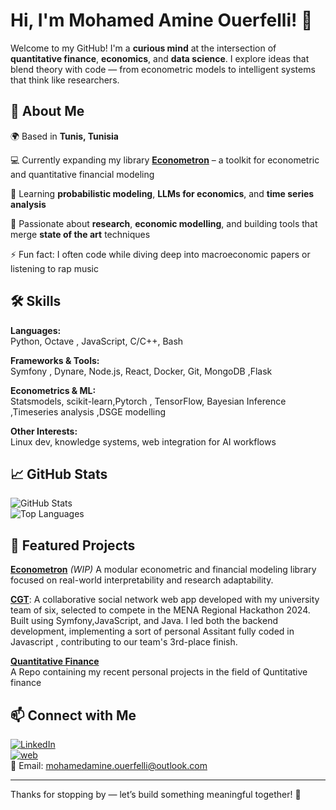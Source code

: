 # Hi, I'm Mohamed Amine Ouerfelli! 👋

Welcome to my GitHub! I'm a **curious mind** at the intersection of **quantitative finance**, **economics**, and **data science**. I explore ideas that blend theory with code — from econometric models to intelligent systems that think like researchers.

## 🚀 About Me

🌍 Based in **Tunis, Tunisia**  

💻 Currently expanding my library **[Econometron](https://github.com/AmineOuerfellii/econometron)** – a toolkit for econometric and quantitative financial modeling  

🌱 Learning **probabilistic modeling**, **LLMs for economics**, and **time series analysis**  

🧠 Passionate about **research**, **economic modelling**, and building tools that merge **state of the art** techniques

⚡ Fun fact: I often code while diving deep into macroeconomic papers or listening to rap music

## 🛠️ Skills

**Languages:**  
Python, Octave , JavaScript, C/C++, Bash

**Frameworks & Tools:**  
Symfony , Dynare, Node.js, React, Docker, Git, MongoDB ,Flask

**Econometrics & ML:**  
Statsmodels, scikit-learn,Pytorch , TensorFlow, Bayesian Inference ,Timeseries analysis ,DSGE modelling

**Other Interests:**  
Linux dev, knowledge systems, web integration for AI workflows

## 📈 GitHub Stats

![GitHub Stats](https://github-readme-stats.vercel.app/api?username=Amineouerfellii&show_icons=true&theme=radical)  
![Top Languages](https://github-readme-stats.vercel.app/api/top-langs/?username=Amineouerfellii&layout=compact&theme=radical)

## 🌟 Featured Projects

**[Econometron](https://github.com/Amineouerfelii/econometron)**  *(WIP)*
A modular econometric and financial modeling library focused on real-world interpretability and research adaptability.

**[CGT](https://github.com/AmineOuerfellii/CGT)**: A collaborative social network web app developed with my university team of six, selected to compete in the MENA Regional Hackathon 2024. Built using Symfony,JavaScript, and Java. I led both the backend development, implementing a sort of personal Assitant fully coded in Javascript , contributing to our team's 3rd-place finish.

**[Quantitative Finance](https://github.com/AmineOuerfellii/quantitative_finance)**  
A Repo containing my recent personal projects in the field of Quntitative finance 

## 📫 Connect with Me

[![LinkedIn](https://img.shields.io/badge/LinkedIn-blue?style=flat&logo=linkedin)](https://linkedin.com/in/your-link)  
[![web](https://img.shields.io/badge/Twitter-black?style=flat&logo=twitter)](https://twitter.com/your-handle)  
📧 Email: mohamedamine.ouerfelli@outlook.com

---

Thanks for stopping by — let’s build something meaningful together! 🚀
